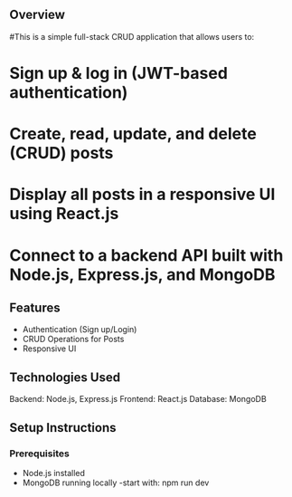 ## Overview
#This is a simple full-stack CRUD application that allows users to:

# Sign up & log in (JWT-based authentication)
# Create, read, update, and delete (CRUD) posts
# Display all posts in a responsive UI using React.js
# Connect to a backend API built with Node.js, Express.js, and MongoDB

## Features
- Authentication (Sign up/Login)
- CRUD Operations for Posts
- Responsive UI

 ## Technologies Used
 Backend: Node.js, Express.js
 Frontend: React.js
 Database: MongoDB


## Setup Instructions
### Prerequisites
- Node.js installed
- MongoDB running locally
-start with: npm run dev  
